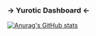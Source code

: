 ### → Yurotic Dashboard ←

[![Anurag's GitHub stats](https://github-readme-stats.vercel.app/api?username=shallow-zzt)](https://github.com/anuraghazra/github-readme-stats)
